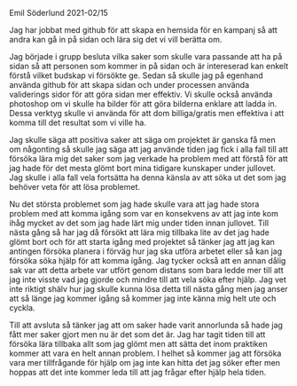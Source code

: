 Emil Söderlund 2021-02/15

Jag har jobbat med github för att skapa en hemsida för en kampanj så att andra kan gå in på sidan och lära sig det vi vill berätta om.

Jag började i grupp besluta vilka saker som skulle vara passande att ha på sidan så att personen som kommer in på sidan och är intereserad kan enkelt förstå vilket budskap vi
försökte ge. Sedan så skulle jag på egenhand använda github för att skapa sidan och under processen använda validerings sidor för att göra sidan mer effektiv. Vi skulle också 
använda photoshop om vi skulle ha bilder för att göra bilderna enklare att ladda in. Dessa verktyg skulle vi använda för att dom billiga/gratis men effektiva i att komma
till det resultat som vi ville ha.

Jag skulle säga att positiva saker att säga om projektet är ganska få men om någonting så skulle jag säga att jag använde tiden jag fick i alla fall till att försöka lära mig 
det saker som jag verkade ha problem med att förstå för att jag hade för det mesta glömt bort mina tidigare kunskaper under jullovet. Jag skulle i alla fall vela fortsätta
ha denna känsla av att söka ut det som jag behöver veta för att lösa problemet.

Nu det största problemet som jag hade skulle vara att jag hade stora problem med att komma igång som var en konsekvens av att jag inte kom ihåg mycket av det som jag hade lärt
mig under tiden innan jullovet. Till nästa gång så har jag då försökt att lära mig tillbaka lite av det jag hade glömt bort och för att starta igång med projektet så tänker jag
att jag kan antingen försöka planera i förväg hur jag ska utföra arbetet eller så kan jag försöka söka hjälp för att komma igång. Jag tycker också att en annan dålig sak var
att detta arbete var utfört genom distans som bara ledde mer till att jag inte visste vad jag gjorde och mindre till att vela söka efter hjälp. Jag vet inte riktigt shälv hur
jag skulle kunna lösa detta till nästa gång men jag anser att så länge jag kommer igång så kommer jag inte känna mig helt ute och cyckla.

Till att avsluta så tänker jag att om saker hade varit annorlunda så hade jag fått mer saker gjort men nu är det som det är. Jag har tagit tiden till att försöka lära tillbaka 
allt som jag glömt men att sätta det inom praktiken kommer att vara en helt annan problem. I helhet så kommer jag att försöka vara mer tillfrågande för hjälp om jag inte kan
hitta det jag söker efter men hoppas att det inte kommer leda till att jag frågar efter hjälp hela tiden.
